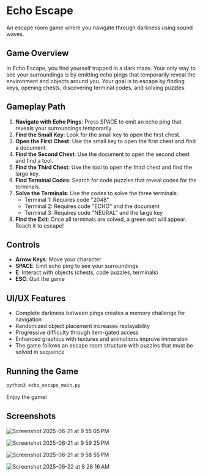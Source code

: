 # Echo Escape

An escape room game where you navigate through darkness using sound waves.

## Game Overview

In Echo Escape, you find yourself trapped in a dark maze. Your only way to see your surroundings is by emitting echo pings that temporarily reveal the environment and objects around you. Your goal is to escape by finding keys, opening chests, discovering terminal codes, and solving puzzles.

## Gameplay Path

1. **Navigate with Echo Pings**: Press SPACE to emit an echo ping that reveals your surroundings temporarily.
2. **Find the Small Key**: Look for the small key to open the first chest.
3. **Open the First Chest**: Use the small key to open the first chest and find a document.
4. **Find the Second Chest**: Use the document to open the second chest and find a tool.
5. **Find the Third Chest**: Use the tool to open the third chest and find the large key.
6. **Find Terminal Codes**: Search for code puzzles that reveal codes for the terminals.
7. **Solve the Terminals**: Use the codes to solve the three terminals:
   - Terminal 1: Requires code "2048"
   - Terminal 2: Requires code "ECHO" and the document
   - Terminal 3: Requires code "NEURAL" and the large key
8. **Find the Exit**: Once all terminals are solved, a green exit will appear. Reach it to escape!

## Controls

- **Arrow Keys**: Move your character
- **SPACE**: Emit echo ping to see your surroundings
- **E**: Interact with objects (chests, code puzzles, terminals)
- **ESC**: Quit the game

## UI/UX Features

- Complete darkness between pings creates a memory challenge for navigation
- Randomized object placement increases replayability
- Progressive difficulty through item-gated access
- Enhanced graphics with textures and animations improve immersion
- The game follows an escape room structure with puzzles that must be solved in sequence

## Running the Game

```bash
python3 echo_escape_main.py
```

Enjoy the game!

## Screenshots
![Screenshot 2025-06-21 at 9 55 05 PM](https://github.com/user-attachments/assets/0b0c2710-ac02-4ddc-8184-4c4cc5964a62)

![Screenshot 2025-06-21 at 9 59 25 PM](https://github.com/user-attachments/assets/d9f96067-ff45-4a81-bda3-65a71b92deef)

![Screenshot 2025-06-21 at 9 58 55 PM](https://github.com/user-attachments/assets/1f2c03f4-f095-48f9-82ff-2ebe274d1a69)

![Screenshot 2025-06-22 at 8 28 16 AM](https://github.com/user-attachments/assets/876cd4ee-7142-4055-b9f1-633d1b0f7312)

